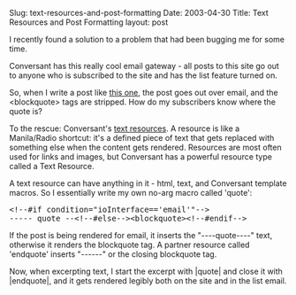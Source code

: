 Slug: text-resources-and-post-formatting
Date: 2003-04-30
Title: Text Resources and Post Formatting
layout: post

I recently found a solution to a problem that had been bugging me for some time.

Conversant has this really cool email gateway - all posts to this site go out to anyone who is subscribed to the site and has the list feature turned on.

So, when I write a post like <a href="http://www.redmonk.net/monkinetic/2003/04/30#item2084">this one</a>, the post goes out over email, and the &lt;blockquote&gt; tags are stripped. How do my subscribers know where the quote is?

To the rescue: Conversant&#39;s <a href="http://support.free-conversant.com/4002#resourceTypes">text resources</a>. A resource is like a Manila/Radio shortcut: it&#39;s a defined piece of text that gets replaced with something else when the content gets rendered. Resources are most often used for links and images, but Conversant has a powerful resource type called a Text Resource.

A text resource can have anything in it - html, text, and Conversant template macros. So I essentially write my own no-arg macro called &#39;quote&#39;:
<pre>
&lt;!--#if condition=&quot;ioInterface==&#39;email&#39;&quot;--&gt;
----- quote --&lt;!--#else--&gt;&lt;blockquote&gt;&lt;!--#endif--&gt;
</pre>

If the post is being rendered for email, it inserts the &quot;----quote----&quot; text, otherwise it renders the blockquote tag. A partner resource called &#39;endquote&#39; inserts &quot;------&quot; or the closing blockquote tag.

Now, when excerpting text, I start the excerpt with |quote| and close it with |endquote|, and it gets rendered legibly both on the site and in the list email.
